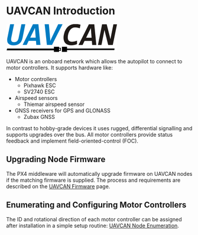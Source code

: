 # UAVCAN Introduction

![](images/uavcan-logo-transparent.png)

UAVCAN is an onboard network which allows the autopilot to connect to motor controllers. It supports hardware like:

  * Motor controllers
    * Pixhawk ESC
    * SV2740 ESC
  * Airspeed sensors
    * Thiemar airspeed sensor
  * GNSS receivers for GPS and GLONASS
    * Zubax GNSS

  In contrast to hobby-grade devices it uses rugged, differential signalling and supports  upgrades over the bus. All motor controllers provide status feedback and implement field-oriented-control (FOC).

## Upgrading Node Firmware

The PX4 middleware will automatically upgrade firmware on UAVCAN nodes if the matching firmware is supplied. The process and requirements are described on the [UAVCAN Firmware](uavcan-node-firmware.md) page.

## Enumerating and Configuring Motor Controllers

The ID and rotational direction of each motor controller can be assigned after installation in a simple setup routine: [UAVCAN Node Enumeration](uavcan-node-enumeration.md).
